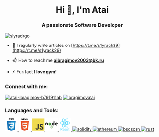 <h1 align="center">Hi 👋, I'm Atai</h1>
<h3 align="center">A passionate Software Developer</h3>


<p align="left"> <img src="https://komarev.com/ghpvc/?username=slyrackgo&label=Profile%20views&color=0e75b6&style=flat" alt="slyrackgo" /> </p>




<!-- - 🌱 I’m currently studying in the bootcamp from Encode Club **in the bootcamp from Encode Club.** -->

- 📝 I regularly write articles on [https://t.me/s1yrack29](https://t.me/s1yrack29)

- 📫 How to reach me **aibragimov2003@bk.ru**

- ⚡ Fun fact **I love gym!**

<h3 align="left">Connect with me:</h3>
<p align="left">
<a href="https://linkedin.com/in/atai-ibragimov-b791911ab" target="blank"><img align="center" src="https://raw.githubusercontent.com/rahuldkjain/github-profile-readme-generator/master/src/images/icons/Social/linked-in-alt.svg" alt="atai-ibragimov-b791911ab" height="30" width="40" /></a>
<a href="https://instagram.com/ibragimovatai" target="blank"><img align="center" src="https://raw.githubusercontent.com/rahuldkjain/github-profile-readme-generator/master/src/images/icons/Social/instagram.svg" alt="ibragimovatai" height="30" width="40" /></a>
</p>



<h3 align="left">Languages and Tools:</h3>
<p align="left">
  <a href="https://www.w3schools.com/css/" target="_blank" rel="noreferrer">
    <img src="https://raw.githubusercontent.com/devicons/devicon/master/icons/css3/css3-original-wordmark.svg" alt="css3" width="40" height="40"/>
  </a>
  <a href="https://www.w3.org/html/" target="_blank" rel="noreferrer">
    <img src="https://raw.githubusercontent.com/devicons/devicon/master/icons/html5/html5-original-wordmark.svg" alt="html5" width="40" height="40"/>
  </a>
  <a href="https://developer.mozilla.org/en-US/docs/Web/JavaScript" target="_blank" rel="noreferrer">
    <img src="https://raw.githubusercontent.com/devicons/devicon/master/icons/javascript/javascript-original.svg" alt="javascript" width="40" height="40"/>
  </a>
  <a href="https://nodejs.org" target="_blank" rel="noreferrer">
    <img src="https://raw.githubusercontent.com/devicons/devicon/master/icons/nodejs/nodejs-original-wordmark.svg" alt="nodejs" width="40" height="40"/>
  </a>
  <a href="https://reactjs.org/" target="_blank" rel="noreferrer">
    <img src="https://raw.githubusercontent.com/devicons/devicon/master/icons/react/react-original-wordmark.svg" alt="react" width="40" height="40"/>
  </a>
  <a href="https://soliditylang.org/" target="_blank" rel="noreferrer">
    <img src="https://beaugunderson.gallerycdn.vsassets.io/extensions/beaugunderson/solidity-extended/3.0.2/1507572010216/Microsoft.VisualStudio.Services.Icons.Default" alt="solidity" width="40" height="40"/>
  </a>
  <a href="https://soliditylang.org/" target="_blank" rel="noreferrer">
    <img src="https://upload.wikimedia.org/wikipedia/commons/thumb/6/6f/Ethereum-icon-purple.svg/2048px-Ethereum-icon-purple.svg.png" alt="ethereum" width="40" height="40"/>
  </a>
    <a href="https://testnet.bscscan.com/" target="_blank" rel="noreferrer">
    <img src="https://bscscan.com/assets/bsc/images/svg/logos/logo-bscscan.svg?v=23.9.3.0" alt="bscscan" width="112" height="40"/>
  </a>
  <a href="https://www.rust-lang.org/" target="_blank" rel="noreferrer">
    <img src="https://i.pinimg.com/originals/79/5e/bb/795ebb5f4a470cd7242136237f61fc53.png" alt="rust" width="40" height="40"/>
  </a>
</p>

